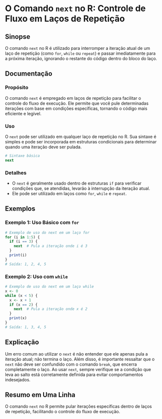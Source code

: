 <!--
Meta Description: # O Comando `next` no R: Controle de Fluxo em Laços de Repetição ## Sinopse O comando `next` no R é utilizado para interromper a iteração atual de um ...
Meta Keywords: next, iteração, laço, para, que
-->

# O Comando `next` no R: Controle de Fluxo em Laços de Repetição

## Sinopse
O comando `next` no R é utilizado para interromper a iteração atual de um laço de repetição (como `for`, `while` ou `repeat`) e passar imediatamente para a próxima iteração, ignorando o restante do código dentro do bloco do laço.

## Documentação
### Propósito
O comando `next` é empregado em laços de repetição para facilitar o controle do fluxo de execução. Ele permite que você pule determinadas iterações com base em condições específicas, tornando o código mais eficiente e legível.

### Uso
O `next` pode ser utilizado em qualquer laço de repetição no R. Sua sintaxe é simples e pode ser incorporada em estruturas condicionais para determinar quando uma iteração deve ser pulada.

```r
# Sintaxe básica
next
```

### Detalhes
- O `next` é geralmente usado dentro de estruturas `if` para verificar condições que, se atendidas, levarão à interrupção da iteração atual.
- Ele pode ser utilizado em laços como `for`, `while` e `repeat`.

## Exemplos
### Exemplo 1: Uso Básico com `for`
```r
# Exemplo de uso do next em um laço for
for (i in 1:5) {
  if (i == 3) {
    next  # Pula a iteração onde i é 3
  }
  print(i)
}
# Saída: 1, 2, 4, 5
```

### Exemplo 2: Uso com `while`
```r
# Exemplo de uso do next em um laço while
x <- 0
while (x < 5) {
  x <- x + 1
  if (x == 2) {
    next  # Pula a iteração onde x é 2
  }
  print(x)
}
# Saída: 1, 3, 4, 5
```

## Explicação
Um erro comum ao utilizar o `next` é não entender que ele apenas pula a iteração atual; não termina o laço. Além disso, é importante ressaltar que o `next` não deve ser confundido com o comando `break`, que encerra completamente o laço. Ao usar `next`, sempre verifique se a condição que leva ao salto está corretamente definida para evitar comportamentos indesejados.

## Resumo em Uma Linha
O comando `next` no R permite pular iterações específicas dentro de laços de repetição, facilitando o controle do fluxo de execução.